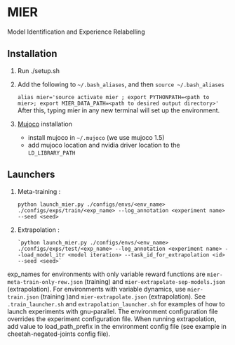 # MIER
Model Identification and Experience Relabelling

## Installation
1. Run ./setup.sh
2. Add the following to `~/.bash_aliases`, and then `source ~/.bash_aliases`

   `alias mier='source activate mier ; export PYTHONPATH=<path to mier>; export MIER_DATA_PATH=<path to desired output directory>'`
    After this, typing mier in any new terminal will set up the environment.
3. [Mujoco](https://www.roboti.us/index.html) installation
    - install mujoco in `~/.mujoco` (we use mujoco 1.5)
    - add mujoco location and nvidia driver location to the `LD_LIBRARY_PATH`
    

## Launchers
1. Meta-training : 

      `python launch_mier.py ./configs/envs/<env_name> ./configs/exps/train/<exp_name> --log_annotation <experiment name> --seed <seed>`
   
2. Extrapolation : 
      
       `python launch_mier.py ./configs/envs/<env_name> ./configs/exps/test/<exp_name> --log_annotation <experiment name> --load_model_itr <model iteration> --task_id_for_extrapolation <id> --seed <seed>`

exp_names for environments with only variable reward functions are `mier-meta-train-only-rew.json` (training) and `mier-extrapolate-sep-models.json` (extrapolation). For environments with variable dynamics, use `mier-train.json` (training )and `mier-extrapolate.json` (extrapolation). See `.train_launcher.sh` and `extrapolation_launcher.sh` for examples of how to launch experiments with gnu-parallel. The environment configuration file overrides the experiment configuration file. When running extrapolation, add value to load_path_prefix in the environment config file (see example in cheetah-negated-joints config file).

       
       
       
   


